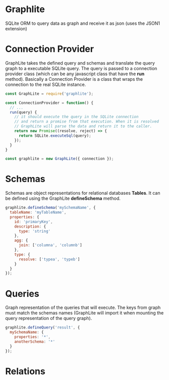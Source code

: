 # Graphlite
SQLite ORM to query data as graph and receive it as json (uses the JSON1 extension)

# Connection Provider
GraphLite takes the defined query and schemas and translate the query graph to a executable SQLite query. The query is passed to a connection provider class (which can be any javascript class that have the <b>run</b> method). Basically a Connection Provider is a class that wraps the connection to the real SQLite instance.

```javascript
const GraphLite = require('graphlite');

const ConnectionProvider = function() {
  // ...
  run(query) {
    // it should execute the query in the SQLite connection
    // and return a promise from that execution. When it is resolved
    // GraphLite will parse the data and return it to the caller.
    return new Promise((resolve, reject) => {
      return SQLite.executeSql(query);
    });
  }
}

const graphlite = new GraphLite({ connection });
```

# Schemas
Schemas are object representations for relational databases <b>Tables</b>. It can be defined using the GraphLite <b>defineSchema</b> method.
```javascript
graphlite.defineSchema('mySchemaName', {
  tableName: 'myTableName',
  properties: {
    id: 'primaryKey',
    description: {
      type: 'string'
    },
    agg: {
      join: ['columna', 'columnb']
    },
    type: {
      resolve: ['typea', 'typeb']
    }
  }
});
```

# Queries
Graph representation of the queries that will execute. The keys from graph must match the schemas names (GraphLite will import it when mounting the query representation of the query graph).
```javascript
graphlite.defineQuery('result', {
  mySchemaName: {
    properties: '*',
    anotherSchema: '*'
  }
});
```

# Relations
